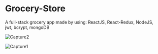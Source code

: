 # Grocery-Store
A full-stack grocery app made by using: ReactJS, React-Redux, NodeJS, jwt, bcrypt, mongoDB

![Capture2](https://user-images.githubusercontent.com/52431957/71056106-0257be00-2126-11ea-8773-d7b6923b3510.JPG)

![Capture1](https://user-images.githubusercontent.com/52431957/71056114-0d125300-2126-11ea-84c4-d8d64ceee2cb.JPG)

